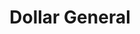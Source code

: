 ---
title: "Dollar General"
url: /detroit/dollar-general-east-warren-avenue/
shop: variety store
---
